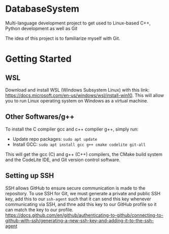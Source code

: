 # DatabaseSystem
Multi-language development project to get used to Linux-based C++, Python development as well as Git

The idea of this project is to familiarize myself with Git.  
  
# Getting Started  
## WSL
Download and install WSL (Windows Subsystem Linux) with this link: https://docs.microsoft.com/en-us/windows/wsl/install-win10. This will allow you to run Linux operating system on Windows as a virtual machine.  

## Other Softwares/g++
To install the C compiler gcc and c++ compiler g++, simply run:

*  Update repo packages: `sudo apt update`
*  Install GCC: `sudo apt install gcc g++ cmake codelite git-all`
  
This will get the gcc (C) and g++ (C++) compilers, the CMake build system and the CodeLite IDE, and Git version control software.

## Setting up SSH
SSH allows GitHub to ensure secure communication is made to the repository. To use SSH for Git, we must generate a private and public SSH key, add this to our `ssh-agent` such that it can send this key whenever communicating via SSH, and thne add this key to our GitHub profile so it can match the key to our profile.
https://docs.github.com/en/github/authenticating-to-github/connecting-to-github-with-ssh/generating-a-new-ssh-key-and-adding-it-to-the-ssh-agent  

